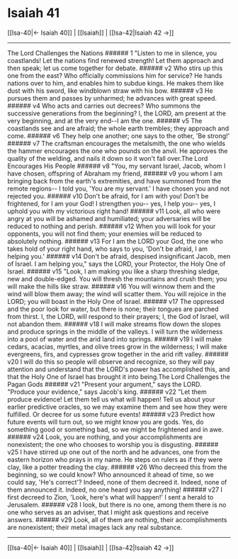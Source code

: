 # Isaiah 41

[[Isa-40|← Isaiah 40]] | [[Isaiah]] | [[Isa-42|Isaiah 42 →]]
***

The Lord Challenges the Nations ###### 1 "Listen to me in silence, you coastlands! Let the nations find renewed strength! Let them approach and then speak; let us come together for debate. ###### v2 Who stirs up this one from the east? Who officially commissions him for service? He hands nations over to him, and enables him to subdue kings. He makes them like dust with his sword, like windblown straw with his bow. ###### v3 He pursues them and passes by unharmed; he advances with great speed. ###### v4 Who acts and carries out decrees? Who summons the successive generations from the beginning? I, the LORD, am present at the very beginning, and at the very end--I am the one. ###### v5 The coastlands see and are afraid; the whole earth trembles; they approach and come. ###### v6 They help one another; one says to the other, 'Be strong!' ###### v7 The craftsman encourages the metalsmith, the one who wields the hammer encourages the one who pounds on the anvil. He approves the quality of the welding, and nails it down so it won't fall over.The Lord Encourages His People ###### v8 "You, my servant Israel, Jacob, whom I have chosen, offspring of Abraham my friend, ###### v9 you whom I am bringing back from the earth's extremities, and have summoned from the remote regions-- I told you, 'You are my servant.' I have chosen you and not rejected you. ###### v10 Don't be afraid, for I am with you! Don't be frightened, for I am your God! I strengthen you-- yes, I help you-- yes, I uphold you with my victorious right hand! ###### v11 Look, all who were angry at you will be ashamed and humiliated; your adversaries will be reduced to nothing and perish. ###### v12 When you will look for your opponents, you will not find them; your enemies will be reduced to absolutely nothing. ###### v13 For I am the LORD your God, the one who takes hold of your right hand, who says to you, 'Don't be afraid, I am helping you.' ###### v14 Don't be afraid, despised insignificant Jacob, men of Israel. I am helping you," says the LORD, your Protector, the Holy One of Israel. ###### v15 "Look, I am making you like a sharp threshing sledge, new and double-edged. You will thresh the mountains and crush them; you will make the hills like straw. ###### v16 You will winnow them and the wind will blow them away; the wind will scatter them. You will rejoice in the LORD; you will boast in the Holy One of Israel. ###### v17 The oppressed and the poor look for water, but there is none; their tongues are parched from thirst. I, the LORD, will respond to their prayers; I, the God of Israel, will not abandon them. ###### v18 I will make streams flow down the slopes and produce springs in the middle of the valleys. I will turn the wilderness into a pool of water and the arid land into springs. ###### v19 I will make cedars, acacias, myrtles, and olive trees grow in the wilderness; I will make evergreens, firs, and cypresses grow together in the arid rift valley. ###### v20 I will do this so people will observe and recognize, so they will pay attention and understand that the LORD's power has accomplished this, and that the Holy One of Israel has brought it into being.The Lord Challenges the Pagan Gods ###### v21 "Present your argument," says the LORD. "Produce your evidence," says Jacob's king. ###### v22 "Let them produce evidence! Let them tell us what will happen! Tell us about your earlier predictive oracles, so we may examine them and see how they were fulfilled. Or decree for us some future events! ###### v23 Predict how future events will turn out, so we might know you are gods. Yes, do something good or something bad, so we might be frightened and in awe. ###### v24 Look, you are nothing, and your accomplishments are nonexistent; the one who chooses to worship you is disgusting. ###### v25 I have stirred up one out of the north and he advances, one from the eastern horizon who prays in my name. He steps on rulers as if they were clay, like a potter treading the clay. ###### v26 Who decreed this from the beginning, so we could know? Who announced it ahead of time, so we could say, 'He's correct'? Indeed, none of them decreed it. Indeed, none of them announced it. Indeed, no one heard you say anything! ###### v27 I first decreed to Zion, 'Look, here's what will happen!' I sent a herald to Jerusalem. ###### v28 I look, but there is no one, among them there is no one who serves as an adviser, that I might ask questions and receive answers. ###### v29 Look, all of them are nothing, their accomplishments are nonexistent; their metal images lack any real substance.

***
[[Isa-40|← Isaiah 40]] | [[Isaiah]] | [[Isa-42|Isaiah 42 →]]
